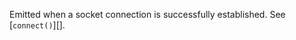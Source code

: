 <!-- YAML
added: v0.1.90
-->

Emitted when a socket connection is successfully established.
See [`connect()`][].

